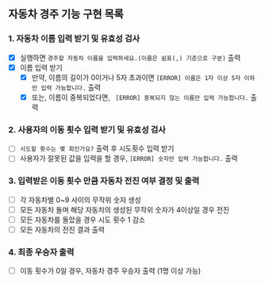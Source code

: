 ## 자동차 경주 기능 구현 목록

### 1. 자동차 이름 입력 받기 및 유효성 검사
* [x] 실행하면 `경주할 자동차 이름을 입력하세요.(이름은 쉼표(,) 기준으로 구분)` 출력
* [x] 이름 입력 받기
  * [x] 만약, 이름의 길이가 0이거나 5자 초과이면 `[ERROR] 이름은 1자 이상 5자 이하만 입력 가능합니다.` 출력
  * [x] 또는, 이름이 중복되었다면, ` [ERROR] 중복되지 않는 이름만 입력 가능합니다.` 출력

### 2. 사용자의 이동 횟수 입력 받기 및 유효성 검사
* [ ] `시도할 횟수는 몇 회인가요?` 출력 후 시도횟수 입력 받기
* [ ] 사용자가 잘못된 값을 입력을 할 경우,  `[ERROR] 숫자만 입력 가능합니다.` 출력

### 3. 입력받은 이동 횟수 만큼 자동차 전진 여부 결정 및 출력
* [ ] 각 자동차별 0~9 사이의 무작위 숫자 생성
* [ ] 모든 자동차 돌며 해당 자동차의 생성된 무작위 숫자가 4이상일 경우 전진
* [ ] 모든 자동차를 돌았을 경우 시도 횟수 1 감소
* [ ] 모든 자동차의 전진 결과 출력

### 4. 최종 우승자 출력
* [ ] 이동 횟수가 0일 경우, 자동차 경주 우승자 출력 (1명 이상 가능)
